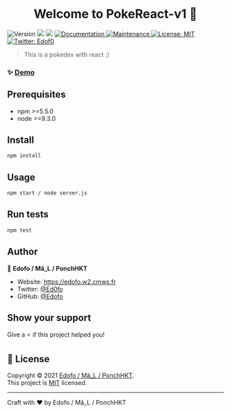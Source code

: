 <h1 align="center">Welcome to PokeReact-v1 👋</h1>
<p>
  <img alt="Version" src="https://img.shields.io/badge/version-1.0.0-blue.svg?cacheSeconds=2592000" />
  <img src="https://img.shields.io/badge/npm-%3E%3D5.5.0-blue.svg" />
  <img src="https://img.shields.io/badge/node-%3E%3D9.3.0-blue.svg" />
  <a href="https://github.com/kefranabg/readme-md-generator#readme" target="_blank">
    <img alt="Documentation" src="https://img.shields.io/badge/documentation-yes-brightgreen.svg" />
  </a>
  <a href="https://github.com/kefranabg/readme-md-generator/graphs/commit-activity" target="_blank">
    <img alt="Maintenance" src="https://img.shields.io/badge/Maintained%3F-yes-green.svg" />
  </a>
  <a href="https://github.com/kefranabg/readme-md-generator/blob/master/LICENSE" target="_blank">
    <img alt="License: MIT" src="https://img.shields.io/github/license/Edofo/PokeReact-v1" />
  </a>
  <a href="https://twitter.com/Edof0" target="_blank">
    <img alt="Twitter: Edof0" src="https://img.shields.io/twitter/follow/Edof0.svg?style=social" />
  </a>
</p>

> This is a pokedex with react ;)

### ✨ [Demo](e)

## Prerequisites

- npm >=5.5.0
- node >=9.3.0

## Install

```sh
npm install
```

## Usage

```sh
npm start / node server.js
```

## Run tests

```sh
npm test
```

## Author

👤 **Edofo / Mâ_L / PonchHKT**

* Website: https://edofo.w2.cmws.fr
* Twitter: [@Ed0fo](https://twitter.com/Edof0)
* GitHub: [@Edofo](https://github.com/Edofo)

## Show your support

Give a ⭐️ if this project helped you!

## 📝 License

Copyright © 2021 [Edofo / Mâ_L / PonchHKT](https://github.com/Edofo).<br />
This project is [MIT](https://github.com/kefranabg/readme-md-generator/blob/master/LICENSE) licensed.

*** 
Craft with ❤️ by Edofo / Mâ_L / PonchHKT
